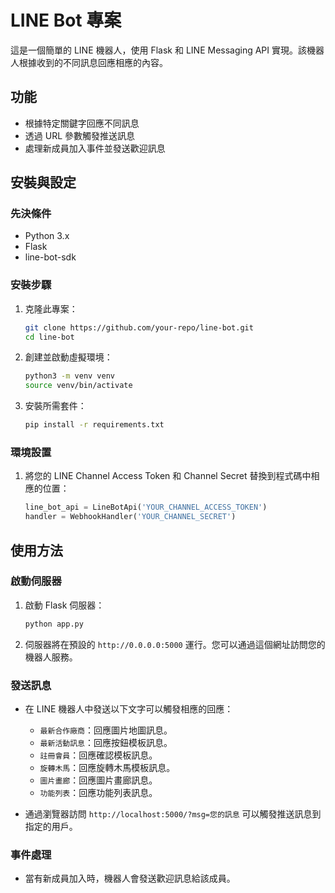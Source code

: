 # LINE Bot 專案

這是一個簡單的 LINE 機器人，使用 Flask 和 LINE Messaging API 實現。該機器人根據收到的不同訊息回應相應的內容。

## 功能

- 根據特定關鍵字回應不同訊息
- 透過 URL 參數觸發推送訊息
- 處理新成員加入事件並發送歡迎訊息

## 安裝與設定

### 先決條件

- Python 3.x
- Flask
- line-bot-sdk

### 安裝步驟

1. 克隆此專案：

    ```sh
    git clone https://github.com/your-repo/line-bot.git
    cd line-bot
    ```

2. 創建並啟動虛擬環境：

    ```sh
    python3 -m venv venv
    source venv/bin/activate
    ```

3. 安裝所需套件：

    ```sh
    pip install -r requirements.txt
    ```

### 環境設置

1. 將您的 LINE Channel Access Token 和 Channel Secret 替換到程式碼中相應的位置：

    ```python
    line_bot_api = LineBotApi('YOUR_CHANNEL_ACCESS_TOKEN')
    handler = WebhookHandler('YOUR_CHANNEL_SECRET')
    ```

## 使用方法

### 啟動伺服器

1. 啟動 Flask 伺服器：

    ```sh
    python app.py
    ```

2. 伺服器將在預設的 `http://0.0.0.0:5000` 運行。您可以通過這個網址訪問您的機器人服務。

### 發送訊息

- 在 LINE 機器人中發送以下文字可以觸發相應的回應：
  - `最新合作廠商`：回應圖片地圖訊息。
  - `最新活動訊息`：回應按鈕模板訊息。
  - `註冊會員`：回應確認模板訊息。
  - `旋轉木馬`：回應旋轉木馬模板訊息。
  - `圖片畫廊`：回應圖片畫廊訊息。
  - `功能列表`：回應功能列表訊息。

- 通過瀏覽器訪問 `http://localhost:5000/?msg=您的訊息` 可以觸發推送訊息到指定的用戶。

### 事件處理

- 當有新成員加入時，機器人會發送歡迎訊息給該成員。

#
